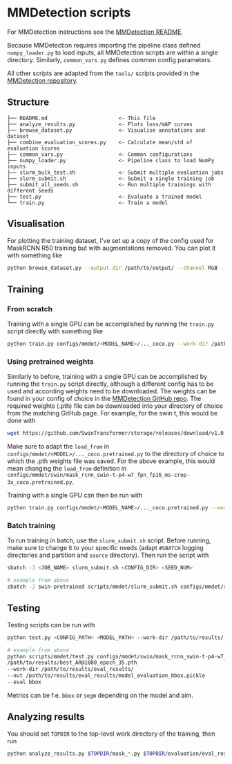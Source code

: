 # MMDetection scripts

For MMDetection instructions see the [MMDetection README](mmdet/README.md).

Because MMDetection requires importing the pipeline class defined `numpy_loader.py` to load inputs,
all MMDetection scripts are within a single directory.
Similarly, `common_vars.py` defines common config parameters.

All other scripts are adapted from the `tools/` scripts provided in the [MMDetection repository](https://github.com/open-mmlab/mmdetection).

## Structure

```
├── README.md                       <- This file
├── analyze_results.py              <- Plots loss/mAP curves
├── browse_dataset.py               <- Visualise annotations and dataset
├── combine_evaluation_scores.py    <- Calculate mean/std of evaluation scores
├── common_vars.py                  <- Common configurations
├── numpy_loader.py                 <- Pipeline class to load NumPy inputs
├── slurm_bulk_test.sh              <- Submit multiple evaluation jobs
├── slurm_submit.sh                 <- Submit a single training job
├── submit_all_seeds.sh             <- Run multiple trainings with different seeds
├── test.py                         <- Evaluate a trained model
└── train.py                        <- Train a model
```


## Visualisation

For plotting the training dataset, I've set up a copy of the config used for MaskRCNN R50 training but with augmentations removed.
You can plot it with something like
```bash
python browse_dataset.py --output-dir /path/to/output/ --channel RGB --not-show ~/Wahn/configs/mmdet/common/plotting_config.py
```

## Training

### From scratch

Training with a single GPU can be accomplished by running the `train.py` script directly with something like
```bash
python train.py configs/mmdet/<MODEL_NAME>/..._coco.py --work-dir /path/to/work/dir --seed <SEED_NUM> --deterministic    
```

### Using pretrained weights

Similarly to before, training with a single GPU can be accomplished by running the `train.py` script directly, although a different config has to be used and according weights need to be downloaded. 
The weights can be found in your config of choice in the [MMDetection GitHub repo](https://github.com/open-mmlab/mmdetection/blob/v2.21.0/configs/).
The required weights (.pth) file can be downloaded into your directory of choice from the 
matching GitHub page. For example, for the swin t, this would be done with
```bash
wget https://github.com/SwinTransformer/storage/releases/download/v1.0.0/swin_small_patch4_window7_224.pth
```

Make sure to adapt the `load_from` in `configs/mmdet/<MODEL>/..._coco.pretrained.py` to the 
directory of choice to which the .pth weights file was saved.
For the above example, this would mean changing the `load_from` definition in `configs/mmdet/swin/mask_rcnn_swin-t-p4-w7_fpn_fp16_ms-crop-3x_coco.pretrained.py`.

Training with a single GPU can then be run with
```bash
python train.py configs/mmdet/<MODEL_NAME>/..._coco.pretrained.py --work-dir /path/to/work/dir --seed <SEED_NUM> --deterministic
```

### Batch training

To run training in batch, use the `slurm_submit.sh` script. Before running, make sure to change it to your specific needs (adapt `#SBATCH` logging directories and partition and `source` directory).
Then run the script with
```bash
sbatch -J <JOB_NAME> slurm_submit.sh <CONFIG_DIR> <SEED_NUM>

# example from above
sbatch -J swin-pretrained scripts/mmdet/slurm_submit.sh configs/mmdet/swin/mask_rcnn_swin-t-p4-w7_fpn_fp16_ms-crop-3x_coco.pretrained.py <SEED_NUM>
```

## Testing

Testing scripts can be run with
```bash
python test.py <CONFIG_PATH> <MODEL_PATH> --work-dir /path/to/results/ --out /path/to/model_eval.pickle --eval <METRIC>

# example from above
python scripts/mmdet/test.py configs/mmdet/swin/mask_rcnn_swin-t-p4-w7_fpn_fp16_ms-crop-3x_coco.pretrained.py 
/path/to/results/best_AR@1000_epoch_35.pth 
--work-dir /path/to/results/eval_results/ 
--out /path/to/results/eval_results/model_evaluation_bbox.pickle
--eval bbox
```
Metrics can be f.e. `bbox` or `segm` depending on the model and aim.


## Analyzing results

You should set `TOPDIR` to the top-level work directory of the training, then run
```bash
python analyze_results.py $TOPDIR/mask_*.py $TOPDIR/evaluation/eval_results.pkl $TOPDIR/evaluation/images_0.3/ --show-score-thr 0.3 --topk 50
```
